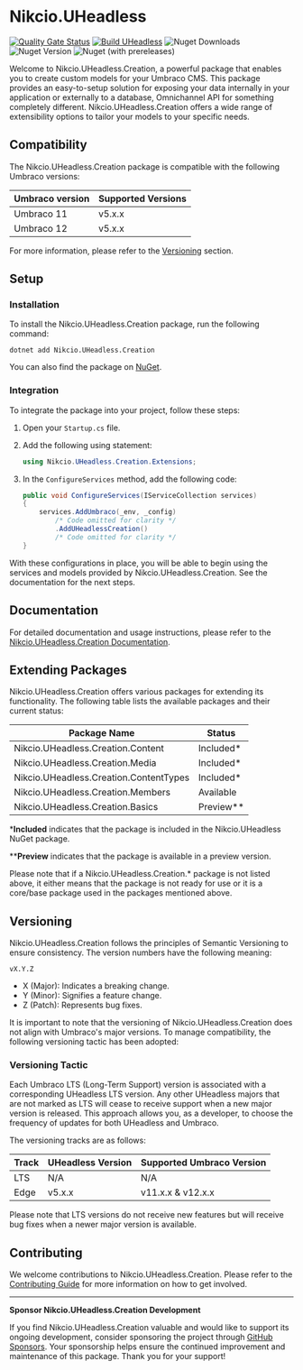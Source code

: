 # Nikcio.UHeadless

[![Quality Gate Status](https://sonarcloud.io/api/project_badges/measure?project=nikcio_Nikcio.UHeadless&metric=alert_status)](https://sonarcloud.io/summary/new_code?id=nikcio_Nikcio.UHeadless)
[![Build UHeadless](https://github.com/nikcio/Nikcio.UHeadless/actions/workflows/build.yml/badge.svg)](https://github.com/nikcio/Nikcio.UHeadless/actions/workflows/build.yml)
![Nuget Downloads](https://img.shields.io/nuget/dt/Nikcio.UHeadless.Creation?color=%230078d7&label=Nuget%20downloads&logo=Nuget)
![Nuget Version](https://img.shields.io/nuget/v/Nikcio.UHeadless.Creation?label=Stable%20version)
![Nuget (with prereleases)](https://img.shields.io/nuget/vpre/Nikcio.UHeadless.Creation?label=Prerelease%20version)

Welcome to Nikcio.UHeadless.Creation, a powerful package that enables you to create custom models for your Umbraco CMS. This package provides an easy-to-setup solution for exposing your data internally in your application or externally to a database, Omnichannel API for something completely different. Nikcio.UHeadless.Creation offers a wide range of extensibility options to tailor your models to your specific needs.

## Compatibility

The Nikcio.UHeadless.Creation package is compatible with the following Umbraco versions:

| Umbraco version      | Supported Versions    |
|----------------------|-----------------------|
| Umbraco 11           | v5.x.x                |
| Umbraco 12           | v5.x.x                |

For more information, please refer to the [Versioning](#versioning) section.

## Setup

### Installation

To install the Nikcio.UHeadless.Creation package, run the following command:

```shell
dotnet add Nikcio.UHeadless.Creation
```

You can also find the package on [NuGet](https://www.nuget.org/packages/Nikcio.UHeadless.Creation).

### Integration

To integrate the package into your project, follow these steps:

1. Open your `Startup.cs` file.
2. Add the following using statement:

   ```csharp
   using Nikcio.UHeadless.Creation.Extensions;
   ```

3. In the `ConfigureServices` method, add the following code:

   ```csharp
   public void ConfigureServices(IServiceCollection services)
   {
       services.AddUmbraco(_env, _config)
           /* Code omitted for clarity */
           .AddUHeadlessCreation()
           /* Code omitted for clarity */
   }
   ```

With these configurations in place, you will be able to begin using the services and models provided by Nikcio.UHeadless.Creation. See the documentation for the next steps.

## Documentation

For detailed documentation and usage instructions, please refer to the [Nikcio.UHeadless.Creation Documentation](https://nikcio.github.io/Nikcio.UHeadless).

## Extending Packages

Nikcio.UHeadless.Creation offers various packages for extending its functionality. The following table lists the available packages and their current status:

| Package Name                      | Status       |
| --------------------------------- | ------------ |
| Nikcio.UHeadless.Creation.Content          | Included*    |
| Nikcio.UHeadless.Creation.Media            | Included*    |
| Nikcio.UHeadless.Creation.ContentTypes     | Included*    |
| Nikcio.UHeadless.Creation.Members          | Available    |
| Nikcio.UHeadless.Creation.Basics           | Preview**    |

\***Included** indicates that the package is included in the Nikcio.UHeadless NuGet package.

\*\***Preview** indicates that the package is available in a preview version.

Please note that if a Nikcio.UHeadless.Creation.\* package is not listed above, it either means that the package is not ready for use or it is a core/base package used in the packages mentioned above.

## Versioning

Nikcio.UHeadless.Creation follows the principles of Semantic Versioning to ensure consistency. The version numbers have the following meaning:

```
vX.Y.Z
```

- X (Major): Indicates a breaking change.
- Y (Minor): Signifies a feature change.
- Z (Patch): Represents bug fixes.

It is important to note that the versioning of Nikcio.UHeadless.Creation does not align with Umbraco's major versions. To manage compatibility, the following versioning tactic has been adopted:

### Versioning Tactic

Each Umbraco LTS (Long-Term Support) version is associated with a corresponding UHeadless LTS version. Any other UHeadless majors that are not marked as LTS will cease to receive support when a new major version is released. This approach allows you, as a developer, to choose the frequency of updates for both UHeadless and Umbraco.

The versioning tracks are as follows:

| Track           | UHeadless Version | Supported Umbraco Version |
| --------------- | ----------------- | ------------------------- |
| LTS             | N/A               | N/A                       |
| Edge            | v5.x.x            | v11.x.x & v12.x.x         |

Please note that LTS versions do not receive new features but will receive bug fixes when a newer major version is available.

## Contributing

We welcome contributions to Nikcio.UHeadless.Creation. Please refer to the [Contributing Guide](CONTRIBUTING.md) for more information on how to get involved.

---

**Sponsor Nikcio.UHeadless.Creation Development**

If you find Nikcio.UHeadless.Creation valuable and would like to support its ongoing development, consider sponsoring the project through [GitHub Sponsors](https://github.com/sponsors/nikcio/). Your sponsorship helps ensure the continued improvement and maintenance of this package. Thank you for your support!